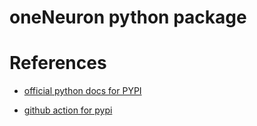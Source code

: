 # oneNeuron python package

# References

* [official python docs for PYPI](https://packaging.python.org/en/latest/tutorials/packaging-projects/)

* [github action for pypi](https://docs.github.com/en/actions/automating-builds-and-tests/building-and-testing-python#publishing-to-package-registries)
